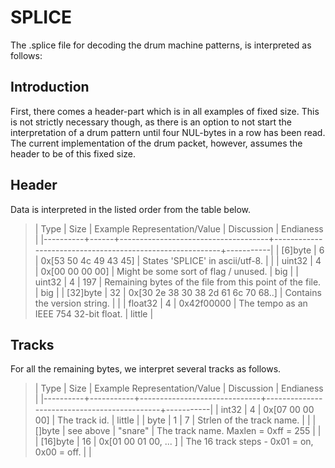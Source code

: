# SPLICE

The .splice file for decoding the drum machine patterns, is
interpreted as follows:

## Introduction

First, there comes a header-part which is in all examples of fixed
size. This is not strictly necessary though, as there is an option to
not start the interpretation of a drum pattern until four NUL-bytes in
a row has been read. The current implementation of the drum packet,
however, assumes the header to be of this fixed size.

## Header

Data is interpreted in the listed order from the table below.

>| Type     | Size | Example Representation/Value        | Discussion                                               | Endianess |
>|----------+------+-------------------------------------+----------------------------------------------------------+-----------|
>| [6]byte  |    6 | 0x[53 50 4c 49 43 45]               | States 'SPLICE' in ascii/utf-8.                          |           |
>| uint32   |    4 | 0x[00 00 00 00]                     | Might be some sort of flag / unused.                     | big       |
>| uint32   |    4 | 197                                 | Remaining bytes of the file from this point of the file. | big       |
>| [32]byte |   32 | 0x[30 2e 38 30 38 2d 61 6c 70 68..] | Contains the version string.                             |           |
>| float32  |    4 | 0x42f00000                          | The tempo as an IEEE 754 32-bit float.                   | little    |


## Tracks

For all the remaining bytes, we interpret several tracks as follows.

>| Type     |      Size | Example Representation/Value | Discussion                                  | Endianess |
>|----------+-----------+------------------------------+---------------------------------------------+-----------|
>| int32    |         4 | 0x[07 00 00 00]              | The track id.                               | little    |
>| byte     |         1 | 7                            | Strlen of the track name.                   |           |
>| []byte   | see above | "snare"                      | The track name. Maxlen = 0xff = 255         |           |
>| [16]byte |        16 | 0x[01 00 01 00, ... ]        | The 16 track steps - 0x01 = on, 0x00 = off. |           |
